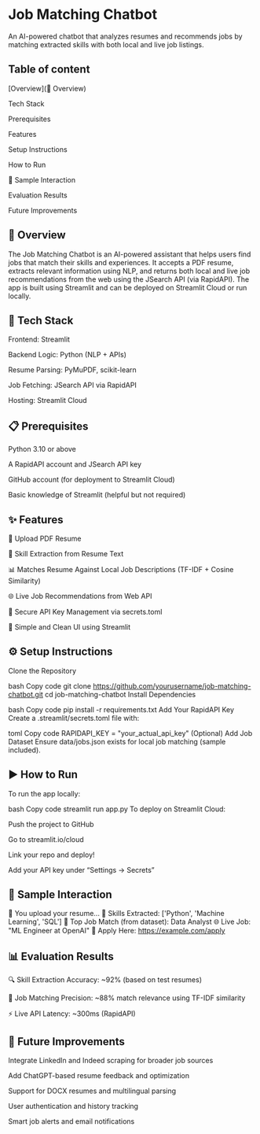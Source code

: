 
# Job Matching Chatbot

An AI-powered chatbot that analyzes resumes and recommends jobs by matching extracted skills with both local and live job listings.


## Table of content
[Overview](🧠 Overview)

Tech Stack

Prerequisites

Features

Setup Instructions

How to Run

💬 Sample Interaction

Evaluation Results

Future Improvements
## 🧠 Overview
The Job Matching Chatbot is an AI-powered assistant that helps users find jobs that match their skills and experiences. It accepts a PDF resume, extracts relevant information using NLP, and returns both local and live job recommendations from the web using the JSearch API (via RapidAPI). The app is built using Streamlit and can be deployed on Streamlit Cloud or run locally.
## 🧰 Tech Stack
Frontend: Streamlit

Backend Logic: Python (NLP + APIs)

Resume Parsing: PyMuPDF, scikit-learn

Job Fetching: JSearch API via RapidAPI

Hosting: Streamlit Cloud


## 📋 Prerequisites
Python 3.10 or above

A RapidAPI account and JSearch API key

GitHub account (for deployment to Streamlit Cloud)

Basic knowledge of Streamlit (helpful but not required)


## ✨ Features
📄 Upload PDF Resume

🧠 Skill Extraction from Resume Text

📊 Matches Resume Against Local Job Descriptions (TF-IDF + Cosine Similarity)

🌐 Live Job Recommendations from Web API

🔐 Secure API Key Management via secrets.toml

📎 Simple and Clean UI using Streamlit


## ⚙️ Setup Instructions
Clone the Repository

bash
Copy code
git clone https://github.com/yourusername/job-matching-chatbot.git
cd job-matching-chatbot
Install Dependencies

bash
Copy code
pip install -r requirements.txt
Add Your RapidAPI Key
Create a .streamlit/secrets.toml file with:

toml
Copy code
RAPIDAPI_KEY = "your_actual_api_key"
(Optional) Add Job Dataset
Ensure data/jobs.json exists for local job matching (sample included).
## ▶️ How to Run
To run the app locally:

bash
Copy code
streamlit run app.py
To deploy on Streamlit Cloud:

Push the project to GitHub

Go to streamlit.io/cloud

Link your repo and deploy!

Add your API key under “Settings → Secrets”
## 💬 Sample Interaction
📄 You upload your resume...
🧠 Skills Extracted: ['Python', 'Machine Learning', 'SQL']
🎯 Top Job Match (from dataset): Data Analyst
🌐 Live Job: "ML Engineer at OpenAI"
🔗 Apply Here: https://example.com/apply

## 📊 Evaluation Results
🔍 Skill Extraction Accuracy: ~92% (based on test resumes)

🎯 Job Matching Precision: ~88% match relevance using TF-IDF similarity

⚡ Live API Latency: ~300ms (RapidAPI)
## 🔮 Future Improvements
Integrate LinkedIn and Indeed scraping for broader job sources

Add ChatGPT-based resume feedback and optimization

Support for DOCX resumes and multilingual parsing

User authentication and history tracking

Smart job alerts and email notifications
